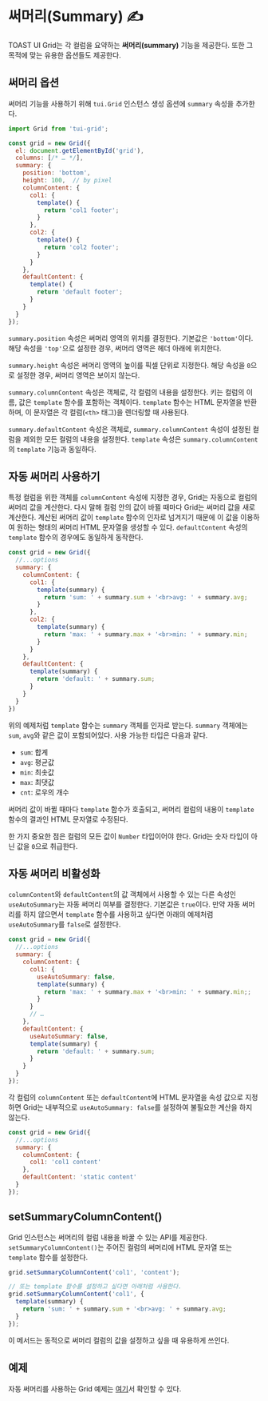 # 써머리(Summary) ✍️

TOAST UI Grid는 각 컬럼을 요약하는 **써머리(summary)** 기능을 제공한다. 또한 그 목적에 맞는 유용한 옵션들도 제공한다.

## 써머리 옵션

써머리 기능을 사용하기 위해 `tui.Grid` 인스턴스 생성 옵션에 `summary` 속성을 추가한다.

```javascript
import Grid from 'tui-grid';

const grid = new Grid({
  el: document.getElementById('grid'),
  columns: [/* … */],
  summary: {
    position: 'bottom',
    height: 100,  // by pixel
    columnContent: {
      col1: {
        template() {
          return 'col1 footer';
        }
      },
      col2: {
        template() {
          return 'col2 footer';
        }
      }
    },
    defaultContent: {
      template() {
        return 'default footer';
      }
    }
  }
});
```

`summary.position` 속성은 써머리 영역의 위치를 결정한다. 기본값은 `'bottom'`이다. 해당 속성을 `'top'`으로 설정한 경우, 써머리 영역은 헤더 아래에 위치한다.

`summary.height` 속성은 써머리 영역의 높이를 픽셀 단위로 지정한다. 해당 속성을 `0`으로 설정한 경우, 써머리 영역은 보이지 않는다.

`summary.columnContent` 속성은 객체로, 각 컬럼의 내용을 설정한다. 키는 컬럼의 이름, 값은 `template` 함수를 포함하는 객체이다. `template` 함수는 HTML 문자열을 반환하며, 이 문자열은 각 컬럼(`<th>` 태그)을 렌더링할 때 사용된다.

`summary.defaultContent` 속성은 객체로, `summary.columnContent` 속성이 설정된 컬럼을 제외한 모든 컬럼의 내용을 설정한다. `template` 속성은 `summary.columnContent`의 `template` 기능과 동일하다.

## 자동 써머리 사용하기

특정 컬럼을 위한 객체를 `columnContent` 속성에 지정한 경우, Grid는 자동으로 컬럼의 써머리 값을 계산한다. 다시 말해 컬럼 안의 값이 바뀔 때마다 Grid는 써머리 값을 새로 계산한다. 계산된 써머리 값이 `template` 함수의 인자로 넘겨지기 때문에 이 값을 이용하여 원하는 형태의 써머리 HTML 문자열을 생성할 수 있다. `defaultContent` 속성의 `template` 함수의 경우에도 동일하게 동작한다.

```javascript
const grid = new Grid({
  //...options
  summary: {
    columnContent: {
      col1: {
        template(summary) {
          return 'sum: ' + summary.sum + '<br>avg: ' + summary.avg;
        }
      },
      col2: {
        template(summary) {
          return 'max: ' + summary.max + '<br>min: ' + summary.min;
        }
      }
    },
    defaultContent: {
      template(summary) {
        return 'default: ' + summary.sum;
      }
    }
  }
})
```

위의 예제처럼 `template` 함수는 `summary` 객체를 인자로 받는다. `summary` 객체에는 `sum`, `avg`와 같은 값이 포함되어있다. 사용 가능한 타입은 다음과 같다.

- `sum`: 합계
- `avg`: 평균값
- `min`: 최솟값
- `max`: 최댓값
- `cnt`: 로우의 개수

써머리 값이 바뀔 때마다 `template` 함수가 호출되고, 써머리 컬럼의 내용이 `template` 함수의 결과인 HTML 문자열로 수정된다.

한 가지 중요한 점은 컬럼의 모든 값이 `Number` 타입이어야 한다. Grid는 숫자 타입이 아닌 값을 `0`으로 취급한다.


## 자동 써머리 비활성화

`columnContent`와 `defaultContent`의 값 객체에서 사용할 수 있는 다른 속성인 `useAutoSummary`는 자동 써머리 여부를 결정한다. 기본값은 `true`이다. 만약 자동 써머리를 하지 않으면서 `template` 함수를 사용하고 싶다면 아래의 예제처럼 `useAutoSummary`를 `false`로 설정한다.

```javascript
const grid = new Grid({
  //...options
  summary: {
    columnContent: {
      col1: {
        useAutoSummary: false,
        template(summary) {
          return 'max: ' + summary.max + '<br>min: ' + summary.min;;
        }
      }
      // …
    },
    defaultContent: {
      useAutoSummary: false,
      template(summary) {
        return 'default: ' + summary.sum;
      }
    }
  }
});
```

각 컬럼의 `columnContent` 또는 `defaultContent`에 HTML 문자열을 속성 값으로 지정하면 Grid는 내부적으로 `useAutoSummary: false`를 설정하여 불필요한 계산을 하지 않는다.

```javascript
const grid = new Grid({
  //...options
  summary: {
    columnContent: {
      col1: 'col1 content'
    },
    defaultContent: 'static content'
  }
});
```

## setSummaryColumnContent()

Grid 인스턴스는 써머리의 컬럼 내용을 바꿀 수 있는 API를 제공한다. `setSummaryColumnContent()`는 주어진 컬럼의 써머리에 HTML 문자열 또는 `template` 함수를 설정한다.

```javascript
grid.setSummaryColumnContent('col1', 'content');

// 또는 template 함수를 설정하고 싶다면 아래처럼 사용한다.
grid.setSummaryColumnContent('col1', {
  template(summary) {
    return 'sum: ' + summary.sum + '<br>avg: ' + summary.avg;
  }
});
```

이 메서드는 동적으로 써머리 컬럼의 값을 설정하고 싶을 때 유용하게 쓰인다.

## 예제

자동 써머리를 사용하는 Grid 예제는 [여기](https://nhn.github.io/tui.grid/latest/tutorial-example09-summary)서 확인할 수 있다.